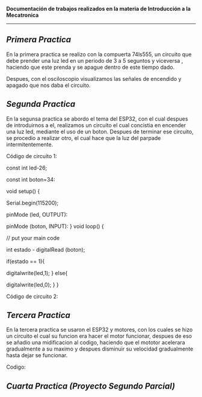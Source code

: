 **Documentación de trabajos realizados en la materia de Introducción a la Mecatronica**

---
*Primera Practica*
---
En la primera practica se realizo con la compuerta 74ls555, un circuito que debe prender una luz led en un periodo de 3 a 5 seguntos y viceversa , haciendo que este prenda y se apague dentro de este tiempo dado.

Despues, con el osciloscopio visualizamos las señales de encendido y apagado que nos daba el circuito.







*Segunda Practica*
---
En la segunsa practica se abordo el tema del ESP32, con el cual despues de introduirnos a el, realizamos un circuito el cual concistia en encender una luz led, mediante el uso de un boton. Despues de terminar ese circuito, se procedio a realizar otro, el cual hace que la luz del parpade intermitentemente.

Código de circuito 1:

const int led-26;

const int boton=34:

void setup() {

Serial.begin(115200);

pinMode (led, OUTPUT):

pinMode (boton, INPUT):
}
void loop() {

// put your main code

int estado - digitalRead (boton);

if(estado == 1){

digitalwrite(led,1);
}
else{

digitalwrite(led,0);
}
}

Código de circuito 2:








*Tercera Practica*
---
En la tercera practica se usaron el ESP32 y motores, con los cuales se hizo un circuito el cual su funcion era hacer el motor funcionar, despues de eso se añadio una midificacion al codigo, haciendo que el mototor acelerara gradualmente a su maximo y despues disminuir su velocidad gradualmente hasta dejar se funcionar.

Codigo:





*Cuarta Practica (Proyecto Segundo Parcial)*
---
